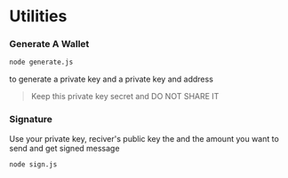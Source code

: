 # Utilities
### Generate A Wallet
```bash
node generate.js
```
to generate a private key and a private key and address
> Keep this private key secret and DO NOT SHARE IT

### Signature

Use your private key, reciver's public key the and
the amount you want to send and get signed message 
```bash
node sign.js
```
```

```